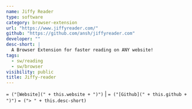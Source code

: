 ```yaml
---
name: Jiffy Reader
type: software
category: browser-extension
url: "https://www.jiffyreader.com/"
github: "https://github.com/ansh/jiffyreader.com"
developer: ""
desc-short: |
  A Browser Extension for faster reading on ANY website!
tags:
  - sw/reading
  - sw/browser
visibility: public
title: Jiffy-reader
---
```

`= ("[Website](" + this.website + ")")` |  `= ("[Github](" + this.github + ")")`
`= ("> " + this.desc-short)`
